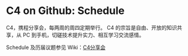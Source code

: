 C4 on Github: Schedule
========

C4，携程分享会，每两周的周四定期举行。
C4 的宗旨是自由、开放的知识共享，从 PC 到手机，切磋技术提升实力、相互学习交流感情。

Schedule 及历届议题参见 Wiki：[C4分享会](https://github.com/ic4/schedule/wiki/C4%E5%88%86%E4%BA%AB%E4%BC%9A)
